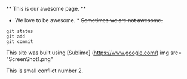 ** This is our awesome page. **
* We love to be awesome. *
~~Sometimes we are not awesome.~~
```
git status
git add
git commit
```
This site was built using [Sublime] (https://www.google.com/)
img src= "ScreenShot1.png"	

This is small conflict number 2.